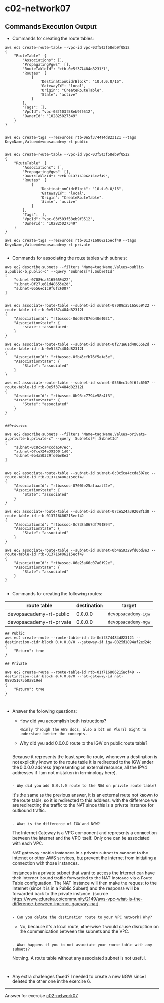 # c02-network07

## Commands Execution Output

- Commands for creating the route tables:
```
aws ec2 create-route-table --vpc-id vpc-03f503f58eb9f0512
{
    "RouteTable": {
        "Associations": [],
        "PropagatingVgws": [],
        "RouteTableId": "rtb-0e5f374484d823121",
        "Routes": [
            {
                "DestinationCidrBlock": "10.0.0.0/16",
                "GatewayId": "local",
                "Origin": "CreateRouteTable",
                "State": "active"
            }
        ],
        "Tags": [],
        "VpcId": "vpc-03f503f58eb9f0512",
        "OwnerId": "102825027349"
    }
}


aws ec2 create-tags --resources rtb-0e5f374484d823121 --tags Key=Name,Value=devopsacademy-rt-public


aws ec2 create-route-table --vpc-id vpc-03f503f58eb9f0512
{
    "RouteTable": {
        "Associations": [],
        "PropagatingVgws": [],
        "RouteTableId": "rtb-013716806215ecf49",
        "Routes": [
            {
                "DestinationCidrBlock": "10.0.0.0/16",
                "GatewayId": "local",
                "Origin": "CreateRouteTable",
                "State": "active"
            }
        ],
        "Tags": [],
        "VpcId": "vpc-03f503f58eb9f0512",
        "OwnerId": "102825027349"
    }
}

aws ec2 create-tags --resources rtb-013716806215ecf49 --tags Key=Name,Value=devopsacademy-rt-private


```

- Commands for associating the route tables with subnets:
```
aws ec2 describe-subnets --filters "Name=tag:Name,Values=public-a,public-b,public-c" --query 'Subnets[*].SubnetId'
[
    "subnet-07089ca5165659422",
    "subnet-0f271e61d48655e2d",
    "subnet-0556ec1c9f6fc6007"
]


aws ec2 associate-route-table --subnet-id subnet-07089ca5165659422 --route-table-id rtb-0e5f374484d823121
{
    "AssociationId": "rtbassoc-0dd0e787eb40e4021",
    "AssociationState": {
        "State": "associated"
    }
}

aws ec2 associate-route-table --subnet-id subnet-0f271e61d48655e2d --route-table-id rtb-0e5f374484d823121
{
    "AssociationId": "rtbassoc-0fb46cfb76f5a3a5e",
    "AssociationState": {
        "State": "associated"
    }
}

aws ec2 associate-route-table --subnet-id subnet-0556ec1c9f6fc6007 --route-table-id rtb-0e5f374484d823121
{
    "AssociationId": "rtbassoc-0b93ac7794e58e4f3",
    "AssociationState": {
        "State": "associated"
    }
}


##Privates

aws ec2 describe-subnets --filters "Name=tag:Name,Values=private-a,private-b,private-c" --query 'Subnets[*].SubnetId'
[
    "subnet-0c8c5ca4ccda507ec",
    "subnet-07ce524a39208f1d8",
    "subnet-0b4a50329fd0bd8e3"
]


aws ec2 associate-route-table --subnet-id subnet-0c8c5ca4ccda507ec --route-table-id rtb-013716806215ecf49
{
    "AssociationId": "rtbassoc-0700fe25afaaa1f2e",
    "AssociationState": {
        "State": "associated"
    }
}

aws ec2 associate-route-table --subnet-id subnet-07ce524a39208f1d8 --route-table-id rtb-013716806215ecf49
{
    "AssociationId": "rtbassoc-0c737a067df794894",
    "AssociationState": {
        "State": "associated"
    }
}

aws ec2 associate-route-table --subnet-id subnet-0b4a50329fd0bd8e3 --route-table-id rtb-013716806215ecf49
{
    "AssociationId": "rtbassoc-06e25a66c07a0392e",
    "AssociationState": {
        "State": "associated"
    }
}


```

- Commands for creating the following routes:

|route table|destination|target|
|-|-|-|
|devopsacademy-rt-public|0.0.0.0|`devopsacademy-igw`|
|devopsacademy-rt-private|0.0.0.0|`devopsacademy-ngw`|

```
## Public
aws ec2 create-route --route-table-id rtb-0e5f374484d823121 --destination-cidr-block 0.0.0.0/0 --gateway-id igw-0825d1894af2ed24c
{
    "Return": true
}

## Private

aws ec2 create-route --route-table-id rtb-013716806215ecf49 --destination-cidr-block 0.0.0.0/0 --nat-gateway-id nat-089351075b8a819ed
{
    "Return": true
}



```

- Answer the following questions:
  - How did you accomplish both instructions?
    ```
    Mainly through the AWS docs, also a bit on Plural Sight to understand better the concepts.
    ```

  - Why did you add 0.0.0.0 route to the IGW on public route table?
    ```
  Because it represents the least specific route, whenever a destination is not explicitly known to the route table it is redirected to the IGW under the 0.0.0.0 address (representing an external resource, all the IPV4 addresses if I am not mistaken in terminology here).
    ```

  - Why did you add 0.0.0.0 route to the NGW on private route table?
    ```
  It's the same as the previous answer, it is an external route not known to the route table, so it is redirected to this address, with the difference we are redirecting the traffic to the NAT since this is a private instance for outbound traffic.
    ```
    
  - What is the difference of IGW and NGW?
    ```
    The Internet Gateway is a VPC component and represents a connection between the internet and the VPC itself. Only one can be associated with each VPC.

    NAT gateway enable instances in a private subnet to connect to the internet or other AWS services, but prevent the internet from initiating a connection with those instances. 
    
    Instances in a private subnet that want to access the Internet can have their Internet-bound traffic forwarded to the NAT Instance via a Route Table configuration. The NAT Instance will then make the request to the Internet (since it is in a Public Subnet) and the response will be forwarded back to the private instance. (source https://www.edureka.co/community/2149/aws-vpc-what-is-the-difference-between-internet-gateway-nat).

    ```
    
  - Can you delete the destination route to your VPC network? Why?
    ```
    - No, because it's a local route, otherwise it would cause disruption on the communication between the subnets and the VPC.
    ```
    
  - What happens if you do not associate your route table with any subnets?
    ```
    Nothing. A route table without any associated subnet is not useful. 
    ```


- Any extra challenges faced? I needed to create a new NGW since I deleted the other one in the exercise 6.


<!-- Don't change anything below this point-->
***
Answer for exercise [c02-network07](https://github.com/devopsacademyau/academy/blob/477b00517edd51ed2e46038ec310d324a0d3f252/classes/02class/exercises/c02-network07/README.md)